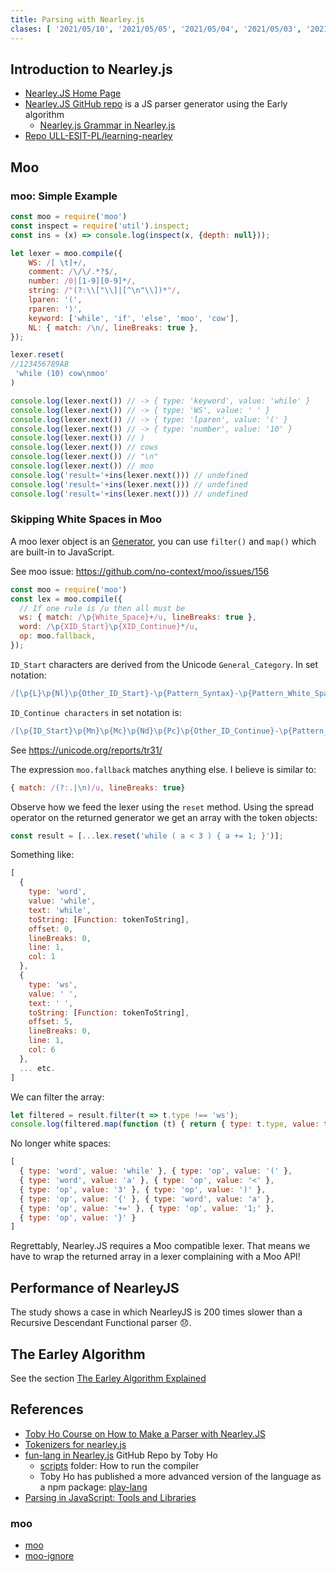 ```yaml
---
title: Parsing with Nearley.js
clases: [ '2021/05/10', '2021/05/05', '2021/05/04', '2021/05/03', '2021/04/28' ]
---
```



## Introduction to Nearley.js

* [Nearley.JS Home Page](https://nearley.js.org/)
* [Nearley.JS GitHub repo](https://github.com/kach/nearley) is a JS parser generator using the Early algorithm
  * [Nearley.js Grammar in Nearley.js](https://github.com/kach/nearley/blob/master/lib/nearley-language-bootstrapped.ne)
* [Repo ULL-ESIT-PL/learning-nearley](https://github.com/ULL-ESIT-PL/learning-nearley/)

## Moo 

### moo: Simple Example

```js
const moo = require('moo')
const inspect = require('util').inspect;
const ins = (x) => console.log(inspect(x, {depth: null}));

let lexer = moo.compile({
    WS: /[ \t]+/,
    comment: /\/\/.*?$/,
    number: /0|[1-9][0-9]*/,
    string: /"(?:\\["\\]|[^\n"\\])*"/,
    lparen: '(',
    rparen: ')',
    keyword: ['while', 'if', 'else', 'moo', 'cow'],
    NL: { match: /\n/, lineBreaks: true },
});

lexer.reset(
//123456789AB
 'while (10) cow\nmoo'
)

console.log(lexer.next()) // -> { type: 'keyword', value: 'while' }
console.log(lexer.next()) // -> { type: 'WS', value: ' ' }
console.log(lexer.next()) // -> { type: 'lparen', value: '(' }
console.log(lexer.next()) // -> { type: 'number', value: '10' }
console.log(lexer.next()) // )
console.log(lexer.next()) // cows
console.log(lexer.next()) // "\n"
console.log(lexer.next()) // moo
console.log('result='+ins(lexer.next())) // undefined
console.log('result='+ins(lexer.next())) // undefined
console.log('result='+ins(lexer.next())) // undefined
```

### Skipping White Spaces in Moo

A moo lexer object is an [Generator](https://javascript.info/generators), you can use `filter()` and `map()` which are built-in to JavaScript. 

See moo issue: <https://github.com/no-context/moo/issues/156>

```js 
const moo = require('moo')
const lex = moo.compile({
  // If one rule is /u then all must be
  ws: { match: /\p{White_Space}+/u, lineBreaks: true },
  word: /\p{XID_Start}\p{XID_Continue}*/u,
  op: moo.fallback,
});
```

`ID_Start` characters are derived from the Unicode `General_Category`. In set notation:

```js
/[\p{L}\p{Nl}\p{Other_ID_Start}-\p{Pattern_Syntax}-\p{Pattern_White_Space}]/u
```

`ID_Continue characters` in set notation is:

```js
/[\p{ID_Start}\p{Mn}\p{Mc}\p{Nd}\p{Pc}\p{Other_ID_Continue}-\p{Pattern_Syntax}-\p{Pattern_White_Space}]/
```

See <https://unicode.org/reports/tr31/>


The expression `moo.fallback` matches anything else. 
I believe is similar to: 
```js
{ match: /(?:.|\n)/u, lineBreaks: true}  
```

Observe how we feed the lexer using the `reset` method.
Using the spread operator on the returned generator we get an array with the token 
objects:

```js
const result = [...lex.reset('while ( a < 3 ) { a += 1; }')];
```

Something like:

```js
[
  {
    type: 'word',
    value: 'while',
    text: 'while',
    toString: [Function: tokenToString],
    offset: 0,
    lineBreaks: 0,
    line: 1,
    col: 1
  },
  {
    type: 'ws',
    value: ' ',
    text: ' ',
    toString: [Function: tokenToString],
    offset: 5,
    lineBreaks: 0,
    line: 1,
    col: 6
  },
  ... etc.
]
```

We can filter the array:

```js
let filtered = result.filter(t => t.type !== 'ws');
console.log(filtered.map(function (t) { return { type: t.type, value: t.value } }) );
```

No longer white spaces:

```js
[
  { type: 'word', value: 'while' }, { type: 'op', value: '(' },
  { type: 'word', value: 'a' }, { type: 'op', value: '<' },
  { type: 'op', value: '3' }, { type: 'op', value: ')' },
  { type: 'op', value: '{' }, { type: 'word', value: 'a' },
  { type: 'op', value: '+=' }, { type: 'op', value: '1;' },
  { type: 'op', value: '}' }
]
```

Regrettably, Nearley.JS requires a Moo compatible lexer. That means we have to wrap the returned array in a lexer complaining with a Moo API!


## Performance of NearleyJS

The study shows a case in which NearleyJS is 200 times slower than a Recursive Descendant Functional parser :disappointed:.

<youtube id="njWmVljrhEE"></youtube> 

## The Earley Algorithm

See the section [The Earley Algorithm Explained](algorithm)

## References

* [Toby Ho Course on How to Make a Parser with Nearley.JS](toby-ho-course)
* [Tokenizers for nearley.js](https://nearley.js.org/docs/tokenizers)
* [fun-lang in Nearley.js](https://github.com/airportyh/fun-lang) GitHub Repo by Toby Ho
  * [scripts](https://github.com/airportyh/fun-lang/tree/master/scripts) folder: How to run the compiler
  * Toby Ho has published a more advanced version of the language as a npm package:  [play-lang](https://www.npmjs.com/package/play-lang)
* [Parsing in JavaScript: Tools and Libraries](https://tomassetti.me/parsing-in-javascript/)

### moo

* [moo](https://www.npmjs.com/package/moo/)
* [moo-ignore](https://www.npmjs.com/package/moo-ignore)

